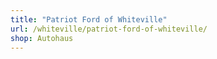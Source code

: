 ```yaml
---
title: "Patriot Ford of Whiteville"
url: /whiteville/patriot-ford-of-whiteville/
shop: Autohaus
---
```


